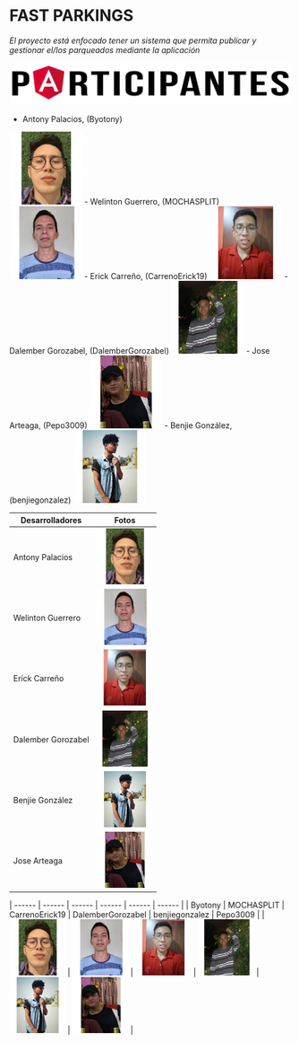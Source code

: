 # FAST PARKINGS

_El proyecto está enfocado tener  un sistema que permita publicar y gestionar el/los parqueados mediante la aplicación_

![Participantes](https://github.com/Byotony/logospng/blob/main/PNG/Participantes.png)

- Antony Palacios, (Byotony)

<img src="https://github.com/Byotony/logospng/blob/main/PNG/Byonetta.png" width="130" height="130" />
- Welinton Guerrero, (MOCHASPLIT)

<img src="https://github.com/Byotony/logospng/blob/main/PNG/Guerrero.png" width="130" height="130" />
- Erick Carreño, (CarrenoErick19)

<img src="https://github.com/Byotony/logospng/blob/main/PNG/Rogger.png" width="130" height="130" />
- Dalember Gorozabel, (DalemberGorozabel)

<img src="https://github.com/Byotony/logospng/blob/main/PNG/DALEMBER.png" width="130" height="130" />
- Jose Arteaga, (Pepo3009)

<img src="https://github.com/Byotony/logospng/blob/main/PNG/pepo.png" width="130" height="130" />
- Benjie González, (benjiegonzalez)

<img src="https://github.com/Byotony/logospng/blob/main/PNG/Benjie.png" width="130" height="130" />

| Desarrolladores | Fotos |
| ------ | ------ |
| Antony Palacios | <img src="https://github.com/Byotony/logospng/blob/main/PNG/Byonetta.png" width="100" height="100" /> |
| Welinton Guerrero | <img src="https://github.com/Byotony/logospng/blob/main/PNG/Guerrero.png" width="100" height="100" /> |
| Erick Carreño | <img src="https://github.com/Byotony/logospng/blob/main/PNG/Rogger.png" width="100" height="100" /> |
| Dalember Gorozabel | <img src="https://github.com/Byotony/logospng/blob/main/PNG/DALEMBER.png" width="100" height="100" /> |
| Benjie González | <img src="https://github.com/Byotony/logospng/blob/main/PNG/Benjie.png" width="100" height="100" /> |
| Jose Arteaga | <img src="https://github.com/Byotony/logospng/blob/main/PNG/pepo.png" width="100" height="100" /> |


| ------ | ------ | ------ | ------ |  ------ | ------ |
| Byotony | MOCHASPLIT | CarrenoErick19 | DalemberGorozabel | benjiegonzalez | Pepo3009 |
| <img src="https://github.com/Byotony/logospng/blob/main/PNG/Byonetta.png" width="100" height="100" /> | <img src="https://github.com/Byotony/logospng/blob/main/PNG/Guerrero.png" width="100" height="100" /> | <img src="https://github.com/Byotony/logospng/blob/main/PNG/Rogger.png" width="100" height="100" /> | <img src="https://github.com/Byotony/logospng/blob/main/PNG/DALEMBER.png" width="100" height="100" /> | <img src="https://github.com/Byotony/logospng/blob/main/PNG/Benjie.png" width="100" height="100" /> | <img src="https://github.com/Byotony/logospng/blob/main/PNG/pepo.png" width="100" height="100" /> |

